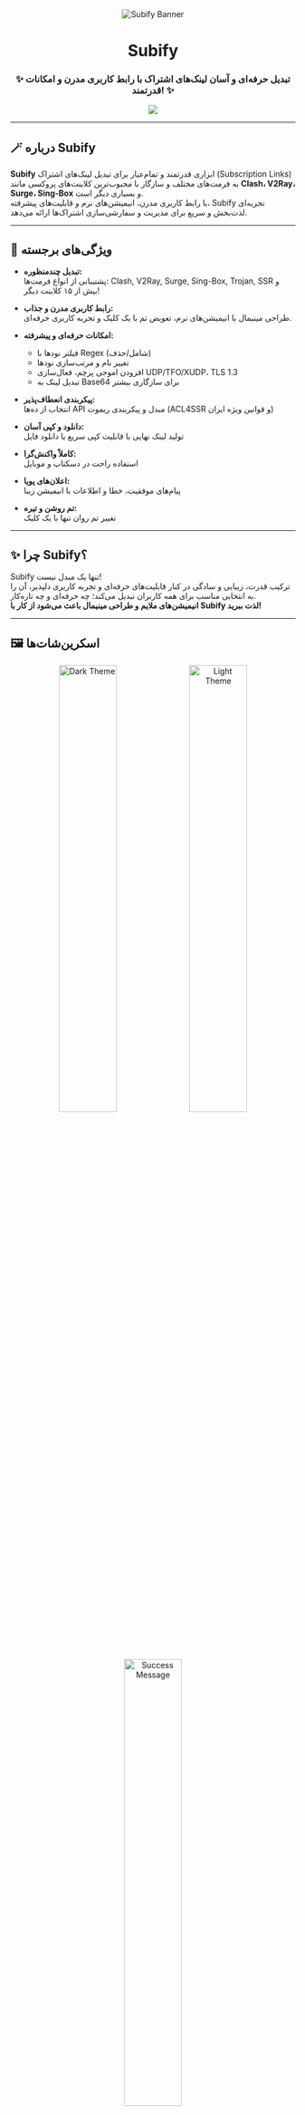 <div align="center">
  <img src="https://argh94.github.io/Subify/banner.png" alt="Subify Banner" style="max-width: 100%;">
  <h1>Subify</h1>
  <h3>✨ تبدیل حرفه‌ای و آسان لینک‌های اشتراک با رابط کاربری مدرن و امکانات قدرتمند! ✨</h3>
  <a href="https://argh94.github.io/Subify/" target="_blank">
    <img src="https://img.shields.io/badge/نسخه آنلاین-کلیک کنید-0ad4fa?style=for-the-badge&logo=google-chrome">
  </a>
</div>

---

## 🪄 درباره Subify

**Subify** ابزاری قدرتمند و تمام‌عیار برای تبدیل لینک‌های اشتراک (Subscription Links) به فرمت‌های مختلف و سازگار با محبوب‌ترین کلاینت‌های پروکسی مانند **Clash، V2Ray، Surge، Sing-Box** و بسیاری دیگر است.  
با رابط کاربری مدرن، انیمیشن‌های نرم و قابلیت‌های پیشرفته، Subify تجربه‌ای لذت‌بخش و سریع برای مدیریت و سفارشی‌سازی اشتراک‌ها ارائه می‌دهد.

---

## 🚀 ویژگی‌های برجسته

- **تبدیل چندمنظوره:**  
  پشتیبانی از انواع فرمت‌ها: Clash, V2Ray, Surge, Sing-Box, Trojan, SSR و بیش از ۱۵ کلاینت دیگر!

- **رابط کاربری مدرن و جذاب:**  
  طراحی مینیمال با انیمیشن‌های نرم، تعویض تم با یک کلیک و تجربه کاربری حرفه‌ای.

- **امکانات حرفه‌ای و پیشرفته:**  
  - فیلتر نودها با Regex (شامل/حذف)
  - تغییر نام و مرتب‌سازی نودها
  - افزودن اموجی پرچم، فعال‌سازی UDP/TFO/XUDP، TLS 1.3
  - تبدیل لینک به Base64 برای سازگاری بیشتر

- **پیکربندی انعطاف‌پذیر:**  
  انتخاب از ده‌ها API مبدل و پیکربندی ریموت (ACL4SSR و قوانین ویژه ایران)

- **دانلود و کپی آسان:**  
  تولید لینک نهایی با قابلیت کپی سریع یا دانلود فایل

- **کاملاً واکنش‌گرا:**  
  استفاده راحت در دسکتاپ و موبایل

- **اعلان‌های پویا:**  
  پیام‌های موفقیت، خطا و اطلاعات با انیمیشن زیبا

- **تم روشن و تیره:**  
  تغییر تم روان تنها با یک کلیک

---

## ✨ چرا Subify؟

Subify تنها یک مبدل نیست!  
ترکیب قدرت، زیبایی و سادگی در کنار قابلیت‌های حرفه‌ای و تجربه کاربری دلپذیر، آن را به انتخابی مناسب برای همه کاربران تبدیل می‌کند؛ چه حرفه‌ای و چه تازه‌کار.  
**انیمیشن‌های ملایم و طراحی مینیمال باعث می‌شود از کار با Subify لذت ببرید!**

---

## 🖼️ اسکرین‌شات‌ها

<div align="center">
  <img src="screenshots/dark-theme.png" width="45%" alt="Dark Theme" />
  <img src="screenshots/light-theme.png" width="45%" alt="Light Theme" />
  <img src="screenshots/success.png" width="45%" alt="Success Message" />
</div>

> برای مشاهده اسکرین‌شات‌های بیشتر، تصاویر پروژه را در پوشه `/screenshots` آپلود کنید.

---

## 📥 نحوه استفاده

### استفاده آنلاین

1. به [نسخه آنلاین Subify](https://argh94.github.io/Subify/) بروید.
2. لینک‌های اشتراک خود را وارد کنید (هر لینک در یک خط یا با | جدا شود).
3. فرمت خروجی موردنظر (Clash, V2Ray و ...) را انتخاب کنید.
4. API مبدل و پیکربندی ریموت دلخواه را تنظیم کنید.
5. گزینه‌های پیشرفته مانند اموجی، مرتب‌سازی و ... را فعال کنید.
6. روی "تولید لینک اشتراک" کلیک کنید.
7. لینک نهایی را کپی یا دانلود کنید.

### استفاده لوکال

1. مخزن را کلون کنید:
   ```bash
   git clone https://github.com/Argh94/Subify.git
   ```
2. فایل `index.html` را در مرورگر باز کنید.
3. مراحل مشابه نسخه آنلاین را طی کنید.

---

## ⚡ نصب و راه‌اندازی

- نیاز به نصب هیچ سرور یا وابستگی خاصی نیست!
- تنها کافیست فایل HTML را اجرا یا پروژه را روی GitHub Pages میزبانی کنید.

#### میزبانی در GitHub Pages

1. مخزن را فورک یا به حساب خود آپلود کنید.
2. وارد تنظیمات مخزن شده و GitHub Pages را فعال کنید.
3. شاخه `main` یا `gh-pages` را انتخاب کنید.
4. لینک تولید شده (مثلاً `https://yourusername.github.io/Subify/`) را در مرورگر باز کنید.

---

## 🛠️ پیش‌نیازها

- مرورگر مدرن (Chrome, Firefox, Safari, Edge)
- اتصال اینترنت جهت بارگذاری فونت‌ها و تصاویر پس‌زمینه

---

## ⚙️ تنظیمات پیشرفته

Subify امکانات حرفه‌ای زیر را ارائه می‌دهد:

- **فیلتر نودها:** انتخاب یا حذف با regex
- **تغییر نام نودها:** الگوهای شخصی‌سازی (مثل `a@b` یا `1@2`)
- **شناسه دستگاه ریموت:** برای QuantumultX و کلاینت‌های مشابه
- **تبدیل به Base64:** سازگاری بیشتر با کلاینت‌ها

> برای دسترسی به قابلیت‌های پیشرفته، روی دکمه "قابلیت‌های پیشرفته" در برنامه کلیک کنید.

---

## 🌐 وب سرویس آنلاین

[ورود به نسخه آنلاین Subify](https://argh94.github.io/Subify/)

---

## 🤝 مشارکت در توسعه

Subify متن‌باز است و از مشارکت شما استقبال می‌کند!

1. مخزن را فورک کنید.
2. یک شاخه جدید ایجاد کنید:
   ```bash
   git checkout -b feature/your-feature
   ```
3. تغییرات خود را کامیت کنید:
   ```bash
   git commit -m "افزودن ویژگی جدید"
   ```
4. پال‌ریکوئست ارسال کنید.

لطفاً پیش از ارسال، کد خود را تست و توضیحات کافی در PR ارائه دهید.

---

## 📄 لایسنس

این پروژه تحت مجوز [MIT License](LICENSE) منتشر شده است.  
آزادانه استفاده، اصلاح و توزیع کنید!

---

## ❤️ سپاس از شما

از شما برای استفاده از Subify متشکریم! این پروژه با ❤️ توسط [Argh94](https://github.com/Argh94) ساخته شده است.  
اگر Subify را مفید یافتید، لطفاً ⭐️ دهید و آن را با دوستانتان به اشتراک بگذارید.

- **وب سرویس:** [https://argh94.github.io/Subify/](https://argh94.github.io/Subify/)
- **سوال یا پیشنهاد؟** [Issue جدید ثبت کنید!](https://github.com/Argh94/Subify/issues)
